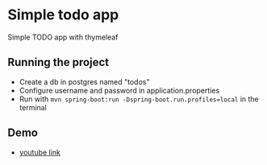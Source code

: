 # Simple todo app

Simple TODO app with thymeleaf

## Running the project

- Create a db in postgres named "todos"
- Configure username and password in application.properties
- Run with `mvn spring-boot:run -Dspring-boot.run.profiles=local` in the terminal

## Demo

- [youtube link](https://youtu.be/_F1QfM7Iv_U)